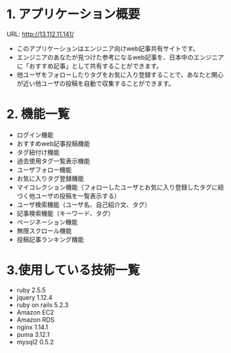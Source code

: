 # 1. アプリケーション概要
  URL: http://13.112.11.141/
- このアプリケーションはエンジニア向けweb記事共有サイトです。
- エンジニアのあなたが見つけた参考になるweb記事を、日本中のエンジニアに「おすすめ記事」として共有することができます。
- 他ユーザをフォローしたりタグをお気に入り登録することで、あなたと関心が近い他ユーザの投稿を自動で収集することができます。

# 2. 機能一覧
- ログイン機能
- おすすめweb記事投稿機能
- タグ紐付け機能
- 過去使用タグ一覧表示機能
- ユーザフォロー機能
- お気に入りタグ登録機能
- マイコレクション機能（フォローしたユーザとお気に入り登録したタグに紐づく他ユーザの投稿を一覧表示する）
- ユーザ検索機能（ユーザ名、自己紹介文、タグ）
- 記事検索機能（キーワード、タグ）
- ページネーション機能
- 無限スクロール機能
- 投稿記事ランキング機能

# 3.使用している技術一覧
- ruby 2.5.5
- jquery 1.12.4
- ruby on rails 5.2.3
- Amazon EC2
- Amazon RDS
- nginx 1.14.1
- puma 3.12.1
- mysql2  0.5.2

